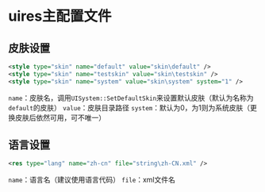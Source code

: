 # uires主配置文件
## 皮肤设置
```xml
<style type="skin" name="default" value="skin\default" />
<style type="skin" name="testskin" value="skin\testskin" />
<style type="skin" name="system" value="skin\system" system="1" />
```
`name`：皮肤名，调用`UISystem::SetDefaultSkin`来设置默认皮肤（默认为名称为`default`的皮肤）
`value`：皮肤目录路径
`system`：默认为0，为1则为系统皮肤（更换皮肤后依然可用，可不唯一）

## 语言设置
```xml
<res type="lang" name="zh-cn" file="string\zh-CN.xml" />
```
`name`：语言名（建议使用语言代码）
`file`：xml文件名
